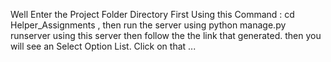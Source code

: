 Well Enter the Project Folder Directory First Using this Command :  cd Helper_Assignments ,
then run the server using python manage.py runserver using this server
then follow the the link that  generated.
then you will see an Select Option List. Click on that ...
